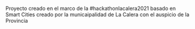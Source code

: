 Proyecto creado en el marco de la #hackathonlacalera2021 basado en Smart Cities creado por la municaipalidad de La Calera con el auspicio de la Provincia

